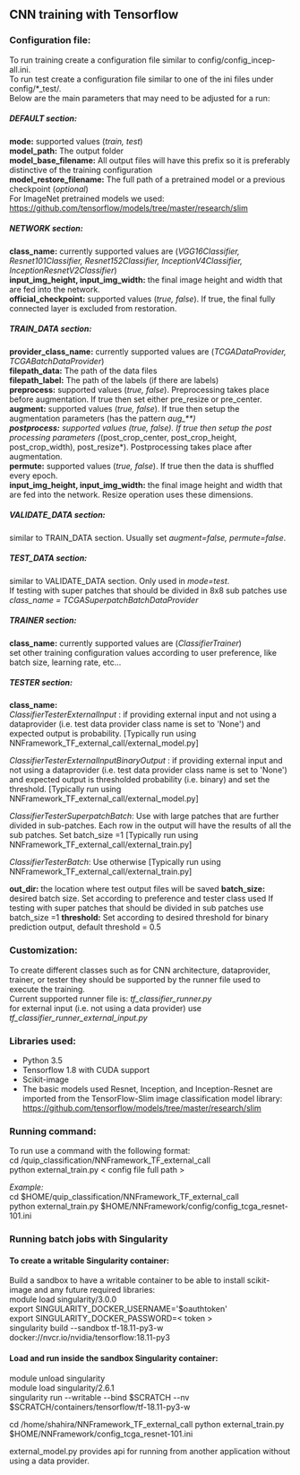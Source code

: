 
## CNN training with Tensorflow

### Configuration file:  
To run training create a configuration file similar to config/config_incep-all.ini.  
To run test create a configuration file similar to one of the ini files under config/*_test/.  
Below are the main parameters that may need to be adjusted for a run:  

##### DEFAULT section:
**mode:** supported values (*train, test*)  
**model_path:** The output folder  
**model_base_filename:** All output files will have this prefix so it is preferably distinctive of the training configuration  
**model_restore_filename:** The full path of a pretrained model or a previous checkpoint (*optional*)  
For ImageNet pretrained models we used:  https://github.com/tensorflow/models/tree/master/research/slim

##### NETWORK section:
**class_name:** currently supported values are (*VGG16Classifier, Resnet101Classifier, Resnet152Classifier, InceptionV4Classifier, InceptionResnetV2Classifier*)  
**input_img_height, input_img_width:** the final image height and width that are fed into the network.  
**official_checkpoint:** supported values (*true, false*). If true, the final fully connected layer is excluded from restoration.  

##### TRAIN_DATA section:
**provider_class_name:** currently supported values are (*TCGADataProvider, TCGABatchDataProvider*)  
**filepath_data:** The path of the data files  
**filepath_label:** The path of the labels (if there are labels)   
**preprocess:** supported values (*true, false*). Preprocessing takes place before augmentation. If true then set either pre_resize or pre_center.  
**augment:** supported values (*true, false*). If true then setup the augmentation parameters (has the pattern *aug_**)  
**postprocess:** supported values (*true, false*). If true then setup the post processing parameters (*(post_crop_center, post_crop_height, post_crop_width), post_resize*).  Postprocessing takes place after augmentation.  
**permute:** supported values (*true, false*). If true then the data is shuffled every epoch.  
**input_img_height, input_img_width:** the final image height and width that are fed into the network. Resize operation uses these dimensions.  

##### VALIDATE_DATA section:
similar to TRAIN_DATA section. Usually set *augment=false, permute=false*.  

##### TEST_DATA section:
similar to VALIDATE_DATA section. Only used in *mode=test*.  
If testing with super patches that should be divided in 8x8 sub patches use *class_name = TCGASuperpatchBatchDataProvider*

##### TRAINER section:
**class_name:**  currently supported values are (*ClassifierTrainer*)  
set other training configuration values according to user preference, like batch size, learning rate, etc...  

##### TESTER section:
**class_name:**  
*ClassifierTesterExternalInput* :  if providing external input and not using a dataprovider (i.e. test data provider class name is set to 'None') and expected output is probability.  [Typically run using NNFramework_TF_external_call/external_model.py]

*ClassifierTesterExternalInputBinaryOutput* :  if providing external input and not using a dataprovider (i.e. test data provider class name is set to 'None') and expected output is thresholded probability (i.e. binary) and set the threshold.  [Typically run using NNFramework_TF_external_call/external_model.py]

*ClassifierTesterSuperpatchBatch*: Use with large patches that are further divided in sub-patches. Each row in the output will have the results of all the sub patches. Set batch_size =1 [Typically run using NNFramework_TF_external_call/external_train.py]

*ClassifierTesterBatch*: Use otherwise [Typically run using NNFramework_TF_external_call/external_train.py]


**out_dir:**  the location where test output files will be saved
**batch_size:**  desired batch size. Set according to preference and tester class used
If testing with super patches that should be divided in sub patches use batch_size =1
**threshold:**  Set according to desired threshold for binary prediction output, default threshold = 0.5

### Customization:
To create different classes such as for CNN architecture, dataprovider, trainer, or tester they should be supported by the runner file used to execute the training.  
Current supported runner file is: *tf_classifier_runner.py*   
for external input (i.e. not using a data provider) use *tf_classifier_runner_external_input.py* 

### Libraries used:
* Python 3.5 
* Tensorflow 1.8 with CUDA support
* Scikit-image
* The basic models used Resnet, Inception, and Inception-Resnet are imported from the TensorFlow-Slim image classification model library: https://github.com/tensorflow/models/tree/master/research/slim


### Running command:
To run use a command with the following format:  
cd  <root>/quip_classification/NNFramework_TF_external_call  
python external_train.py < config file full path >   

*Example:*  
cd  $HOME/quip_classification/NNFramework_TF_external_call  
python external_train.py $HOME/NNFramework/config/config_tcga_resnet-101.ini  


### Running batch jobs with Singularity  
#### To create a writable Singularity container:  
Build a sandbox to have a writable container to be able to install scikit-image and any future required libraries:  
module load singularity/3.0.0  
export SINGULARITY_DOCKER_USERNAME='$oauthtoken'  
export SINGULARITY_DOCKER_PASSWORD=< token >  
singularity build --sandbox tf-18.11-py3-w docker://nvcr.io/nvidia/tensorflow:18.11-py3  
  
#### Load and run inside the sandbox Singularity container:  
module unload singularity  
module load singularity/2.6.1  
singularity run --writable  --bind $SCRATCH --nv $SCRATCH/containers/tensorflow/tf-18.11-py3-w  

cd /home/shahira/NNFramework_TF_external_call 
python external_train.py $HOME/NNFramework/config_tcga_resnet-101.ini  

external_model.py provides api for running from another application without using a data provider.
  

  


